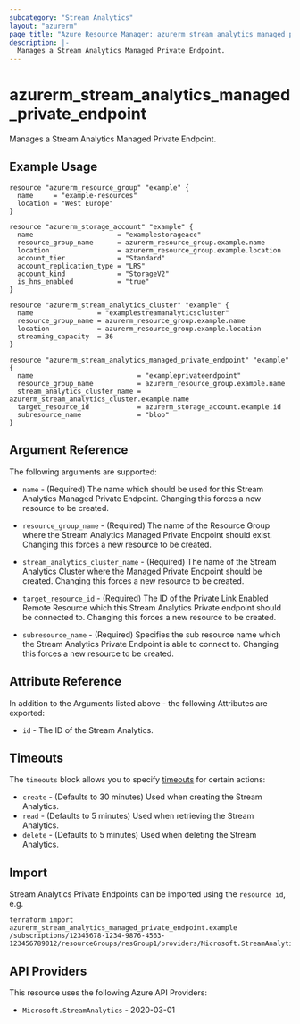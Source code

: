 ```yaml
---
subcategory: "Stream Analytics"
layout: "azurerm"
page_title: "Azure Resource Manager: azurerm_stream_analytics_managed_private_endpoint"
description: |-
  Manages a Stream Analytics Managed Private Endpoint.
---
```


# azurerm_stream_analytics_managed_private_endpoint

Manages a Stream Analytics Managed Private Endpoint.

## Example Usage

```hcl
resource "azurerm_resource_group" "example" {
  name     = "example-resources"
  location = "West Europe"
}

resource "azurerm_storage_account" "example" {
  name                     = "examplestorageacc"
  resource_group_name      = azurerm_resource_group.example.name
  location                 = azurerm_resource_group.example.location
  account_tier             = "Standard"
  account_replication_type = "LRS"
  account_kind             = "StorageV2"
  is_hns_enabled           = "true"
}

resource "azurerm_stream_analytics_cluster" "example" {
  name                = "examplestreamanalyticscluster"
  resource_group_name = azurerm_resource_group.example.name
  location            = azurerm_resource_group.example.location
  streaming_capacity  = 36
}

resource "azurerm_stream_analytics_managed_private_endpoint" "example" {
  name                          = "exampleprivateendpoint"
  resource_group_name           = azurerm_resource_group.example.name
  stream_analytics_cluster_name = azurerm_stream_analytics_cluster.example.name
  target_resource_id            = azurerm_storage_account.example.id
  subresource_name              = "blob"
}
```

## Argument Reference

The following arguments are supported:

* `name` - (Required) The name which should be used for this Stream Analytics Managed Private Endpoint. Changing this forces a new resource to be created.

* `resource_group_name` - (Required) The name of the Resource Group where the Stream Analytics Managed Private Endpoint should exist. Changing this forces a new resource to be created.

* `stream_analytics_cluster_name` - (Required) The name of the Stream Analytics Cluster where the Managed Private Endpoint should be created. Changing this forces a new resource to be created.

* `target_resource_id` - (Required) The ID of the Private Link Enabled Remote Resource which this Stream Analytics Private endpoint should be connected to. Changing this forces a new resource to be created.

* `subresource_name` - (Required) Specifies the sub resource name which the Stream Analytics Private Endpoint is able to connect to. Changing this forces a new resource to be created.

## Attribute Reference

In addition to the Arguments listed above - the following Attributes are exported:

* `id` - The ID of the Stream Analytics.

## Timeouts

The `timeouts` block allows you to specify [timeouts](https://developer.hashicorp.com/terraform/language/resources/configure#define-operation-timeouts) for certain actions:

* `create` - (Defaults to 30 minutes) Used when creating the Stream Analytics.
* `read` - (Defaults to 5 minutes) Used when retrieving the Stream Analytics.
* `delete` - (Defaults to 5 minutes) Used when deleting the Stream Analytics.

## Import

Stream Analytics Private Endpoints can be imported using the `resource id`, e.g.

```shell
terraform import azurerm_stream_analytics_managed_private_endpoint.example /subscriptions/12345678-1234-9876-4563-123456789012/resourceGroups/resGroup1/providers/Microsoft.StreamAnalytics/clusters/cluster1/privateEndpoints/endpoint1
```

## API Providers
<!-- This section is generated, changes will be overwritten -->
This resource uses the following Azure API Providers:

* `Microsoft.StreamAnalytics` - 2020-03-01
